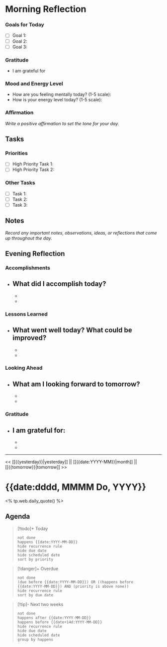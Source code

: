 # Morning Reflection
### Goals for Today
- [ ] Goal 1:
- [ ] Goal 2: 
- [ ] Goal 3:

### Gratitude
- I am grateful for

### Mood and Energy Level
- How are you feeling mentally today? (1-5 scale):
- How is your energy level today? (1-5 scale): 

### Affirmation
*Write a positive affirmation to set the tone for your day.*

## Tasks
### Priorities
- [ ] High Priority Task 1:
- [ ] High Priority Task 2:

### Other Tasks
- [ ] Task 1:
- [ ] Task 2: 
- [ ] Task 3:

## Notes
*Record any important notes, observations, ideas, or reflections that come up throughout the day.*

## Evening Reflection
### Accomplishments
- What did I accomplish today?
  -
  -
  -

### Lessons Learned
- What went well today? What could be improved?
  -
  -
  -

### Looking Ahead
- What am I looking forward to tomorrow?
  -
  -
  -

### Gratitude
- I am grateful for:
  -
  -
  -
---

<< [[{{yesterday}}|yesterday]] || [[{{date:YYYY-MM}}|month]] || [[{{tomorrow}}|tomorrow]] >>

# {{date:dddd, MMMM Do, YYYY}}

<% tp.web.daily_quote() %>

## Agenda

> [!todo]+ Today
> ```tasks
> not done
> happens {{date:YYYY-MM-DD}}
> hide recurrence rule
> hide due date
> hide scheduled date
> sort by priority
> ```

> [!danger]+ Overdue 
> ```tasks
> not done
> (due before {{date:YYYY-MM-DD}}) OR ((happens before {{date:YYYY-MM-DD}}) AND (priority is above none))
> hide recurrence rule
> sort by due date
> ```

> [!tip]- Next two weeks
> ```tasks
> not done
> happens after {{date:YYYY-MM-DD}}
> happens before {{date+14d:YYYY-MM-DD}}
> hide recurrence rule
> hide due date
> hide scheduled date
> group by happens
> ```